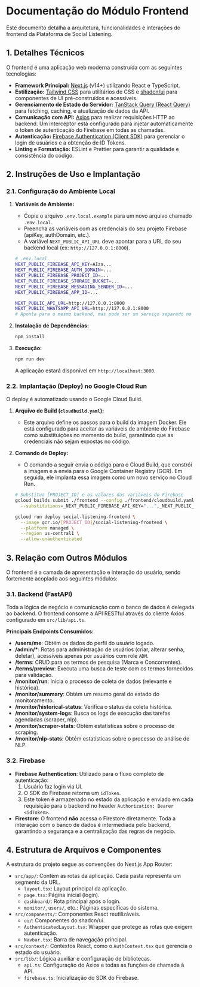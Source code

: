 # Documentação do Módulo Frontend

Este documento detalha a arquitetura, funcionalidades e interações do frontend da Plataforma de Social Listening.

## 1. Detalhes Técnicos

O frontend é uma aplicação web moderna construída com as seguintes tecnologias:

- **Framework Principal:** [Next.js](https://nextjs.org/) (v14+) utilizando React e TypeScript.
- **Estilização:** [Tailwind CSS](https://tailwindcss.com/) para utilitários de CSS e [shadcn/ui](https://ui.shadcn.com/) para componentes de UI pré-construídos e acessíveis.
- **Gerenciamento de Estado do Servidor:** [TanStack Query (React Query)](https://tanstack.com/query) para fetching, caching, e atualização de dados da API.
- **Comunicação com API:** [Axios](https://axios-http.com/) para realizar requisições HTTP ao backend. Um interceptor está configurado para injetar automaticamente o token de autenticação do Firebase em todas as chamadas.
- **Autenticação:** [Firebase Authentication (Client SDK)](https://firebase.google.com/docs/auth) para gerenciar o login de usuários e a obtenção de ID Tokens.
- **Linting e Formatação:** ESLint e Prettier para garantir a qualidade e consistência do código.

## 2. Instruções de Uso e Implantação

### 2.1. Configuração do Ambiente Local

1.  **Variáveis de Ambiente:**
    -   Copie o arquivo `.env.local.example` para um novo arquivo chamado `.env.local`.
    -   Preencha as variáveis com as credenciais do seu projeto Firebase (apiKey, authDomain, etc.).
    -   A variável `NEXT_PUBLIC_API_URL` deve apontar para a URL do seu backend local (ex: `http://127.0.0.1:8000`).

    ```bash
    # .env.local
    NEXT_PUBLIC_FIREBASE_API_KEY=AIza...
    NEXT_PUBLIC_FIREBASE_AUTH_DOMAIN=...
    NEXT_PUBLIC_FIREBASE_PROJECT_ID=...
    NEXT_PUBLIC_FIREBASE_STORAGE_BUCKET=...
    NEXT_PUBLIC_FIREBASE_MESSAGING_SENDER_ID=...
    NEXT_PUBLIC_FIREBASE_APP_ID=...

    NEXT_PUBLIC_API_URL=http://127.0.0.1:8000
    NEXT_PUBLIC_WHATSAPP_API_URL=http://127.0.0.1:8000 
    # Aponta para o mesmo backend, mas pode ser um serviço separado no futuro
    ```

2.  **Instalação de Dependências:**
    ```bash
    npm install
    ```

3.  **Execução:**
    ```bash
    npm run dev
    ```
    A aplicação estará disponível em `http://localhost:3000`.

### 2.2. Implantação (Deploy) no Google Cloud Run

O deploy é automatizado usando o Google Cloud Build.

1.  **Arquivo de Build (`cloudbuild.yaml`):**
    -   Este arquivo define os passos para o build da imagem Docker. Ele está configurado para aceitar as variáveis de ambiente do Firebase como substituições no momento do build, garantindo que as credenciais não sejam expostas no código.

2.  **Comando de Deploy:**
    -   O comando a seguir envia o código para o Cloud Build, que constrói a imagem e a envia para o Google Container Registry (GCR). Em seguida, ele implanta essa imagem como um novo serviço no Cloud Run.

    ```bash
    # Substitua [PROJECT_ID] e os valores das variáveis do Firebase
    gcloud builds submit ./frontend --config ./frontend/cloudbuild.yaml \
      --substitutions=_NEXT_PUBLIC_FIREBASE_API_KEY="...",_NEXT_PUBLIC_FIREBASE_AUTH_DOMAIN="...",_NEXT_PUBLIC_API_URL="https://sua-api-backend.run.app",_NEXT_PUBLIC_WHATSAPP_API_URL="https://sua-whatsapp-api.run.app"

    gcloud run deploy social-listening-frontend \
      --image gcr.io/[PROJECT_ID]/social-listening-frontend \
      --platform managed \
      --region us-central1 \
      --allow-unauthenticated
    ```

## 3. Relação com Outros Módulos

O frontend é a camada de apresentação e interação do usuário, sendo fortemente acoplado aos seguintes módulos:

### 3.1. Backend (FastAPI)

Toda a lógica de negócio e comunicação com o banco de dados é delegada ao backend. O frontend consome a API RESTful através do cliente Axios configurado em `src/lib/api.ts`.

**Principais Endpoints Consumidos:**

-   **/users/me**: Obtém os dados do perfil do usuário logado.
-   **/admin/\***: Rotas para administração de usuários (criar, alterar senha, deletar), acessíveis apenas por usuários com role `ADM`.
-   **/terms**: CRUD para os termos de pesquisa (Marca e Concorrentes).
-   **/terms/preview**: Executa uma busca de teste com os termos fornecidos para validação.
-   **/monitor/run**: Inicia o processo de coleta de dados (relevante e histórica).
-   **/monitor/summary**: Obtém um resumo geral do estado do monitoramento.
-   **/monitor/historical-status**: Verifica o status da coleta histórica.
-   **/monitor/system-logs**: Busca os logs de execução das tarefas agendadas (scraper, nlp).
-   **/monitor/scraper-stats**: Obtém estatísticas sobre o processo de scraping.
-   **/monitor/nlp-stats**: Obtém estatísticas sobre o processo de análise de NLP.

### 3.2. Firebase

-   **Firebase Authentication**: Utilizado para o fluxo completo de autenticação:
    1.  Usuário faz login via UI.
    2.  O SDK do Firebase retorna um `idToken`.
    3.  Este token é armazenado no estado da aplicação e enviado em cada requisição para o backend no header `Authorization: Bearer <idToken>`.
-   **Firestore**: O frontend **não** acessa o Firestore diretamente. Toda a interação com o banco de dados é intermediada pelo backend, garantindo a segurança e a centralização das regras de negócio.

## 4. Estrutura de Arquivos e Componentes

A estrutura do projeto segue as convenções do Next.js App Router:

-   `src/app/`: Contém as rotas da aplicação. Cada pasta representa um segmento da URL.
    -   `layout.tsx`: Layout principal da aplicação.
    -   `page.tsx`: Página inicial (login).
    -   `dashboard/`: Rota principal após o login.
    -   `monitor/`, `users/`, etc.: Páginas específicas do sistema.
-   `src/components/`: Componentes React reutilizáveis.
    -   `ui/`: Componentes do shadcn/ui.
    -   `AuthenticatedLayout.tsx`: Wrapper que protege as rotas que exigem autenticação.
    -   `Navbar.tsx`: Barra de navegação principal.
-   `src/context/`: Contextos React, como o `AuthContext.tsx` que gerencia o estado do usuário.
-   `src/lib/`: Lógica auxiliar e configuração de bibliotecas.
    -   `api.ts`: Configuração do Axios e todas as funções de chamada à API.
    -   `firebase.ts`: Inicialização do SDK do Firebase.